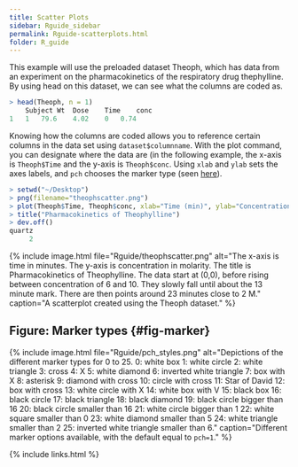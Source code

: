 ```yaml
---
title: Scatter Plots
sidebar: Rguide_sidebar
permalink: Rguide-scatterplots.html
folder: R_guide
---
```


<link rel="stylesheet" href="css/theme-pink.css">

This example will use the preloaded dataset Theoph, which has data from an
experiment on the pharmacokinetics of the respiratory drug thephylline.
By using head on this dataset, we can see what the columns are coded as.
```R
> head(Theoph, n = 1)
	Subject	Wt	Dose	Time	conc
1	1	79.6	4.02	0	0.74
```

Knowing how the columns are coded allows you to reference certain columns in
the data set using `dataset$columnname`.
With the plot command, you can designate where the data are
(in the following example, the x-axis is `Theoph$Time` and the y-axis is
`Theoph$conc`. Using `xlab` and `ylab` sets the axes labels, and `pch` chooses
the marker type (seen [here](Rguide-scatterplots.html#fig-marker)).

```R
> setwd("~/Desktop")
> png(filename="theophscatter.png")
> plot(Theoph$Time, Theoph$conc, xlab="Time (min)", ylab="Concentration (M)", pch=16)
> title("Pharmacokinetics of Theophylline")
> dev.off()
quartz
     2
```

{% include image.html file="Rguide/theophscatter.png"
alt="The x-axis is time in minutes. The y-axis is concentration in molarity.
The title is Pharmacokinetics of Theophylline. The data start at (0,0), before
rising between concentration of 6 and 10. They slowly fall until about the 13
minute mark. There are then points around 23 minutes close to 2 M."
caption="A scatterplot created using the Theoph dataset." %}


## Figure: Marker types {#fig-marker}

{% include image.html file="Rguide/pch_styles.png"
alt="Depictions of the different marker types for 0 to 25.
0: white box
1: white circle
2: white triangle
3: cross
4: X
5: white diamond
6: inverted white triangle
7: box with X
8: asterisk
9: diamond with cross
10: circle with cross
11: Star of David
12: box with cross
13: white circle with X
14: white box with V
15: black box
16: black circle
17: black triangle
18: black diamond
19: black circle bigger than 16
20: black circle smaller than 16
21: white circle bigger than 1
22: white square smaller than 0
23: white diamond smaller than 5
24: white triangle smaller than 2
25: inverted white triangle smaller than 6."
caption="Different marker options available, with the default equal to
`pch=1`." %}



{% include links.html %}
